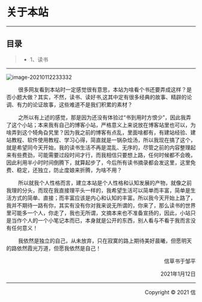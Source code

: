 # 关于本站
---
## 目录
> + 1、读书
---
![image-20210112233332](https://reader.jcrs.cn/assets/20210112233332.png)

&nbsp;&nbsp;&nbsp;&nbsp;&nbsp;&nbsp;&nbsp;&nbsp;很多网友看到本站时一定感觉很有意思，本站为啥看个书还要弄成这样？是否小题大做？其实，不然，读书、读好书,这其中定有很多经典的故事、精辟的论调、有力的论证故事，这些难道不是我们积累的素材？

&nbsp;&nbsp;&nbsp;&nbsp;&nbsp;&nbsp;&nbsp;&nbsp;之所以有上述的感觉，那是因为还没有体验过“书到用时方恨少”，因此我弄了这个小站；本来我有自己的博客小站，严格意义上来说放在博客站里也可以，为啥弄到这个犄角旮旯里？因为我之前的博客有点乱，里面啥都有，有建站经验、建站教程、软件使用教程、学习心得，简直就是一锅杂烩汤，所以我现在搞了这个，就是希望同今天开始，我的读书生活不再是混乱、无序的，尽管之前的内容整理起来有些费劲，可能需要过段时间才行，而我相信只要想上路，任何时候都不会晚，因此利用半小时时间倒腾下，就算起步了，今后所有读书摘录都会发这里，这里免费、稳定，还独立，防止度娘来折腾，为啥不用？

&nbsp;&nbsp;&nbsp;&nbsp;&nbsp;&nbsp;&nbsp;&nbsp;所以就我个人性格而言，建立本站是个人性格和认知发展的产物，就像之前我理的分头，而现在我直接理平头一样的，我希望生活可以简单而丰富，简单是生活方式的简单、直接；而丰富应该是内心和认知的丰富。所以我今天开始上路了，我并不期待一路有你，其实有没有你对我来说无所谓的，你来了，那么读书的世界里可能多一个人，你走了，我也无所谓，文摘本来也不准备宣扬的，因此，小站只是当作个人的一个小笔记本而已，本身就是公开的东西，别人看与不看于我而言没有任何意义！

&nbsp;&nbsp;&nbsp;&nbsp;&nbsp;&nbsp;&nbsp;&nbsp;我依然是独立的自己，从未放弃，只在寂寞的路上期待美好晨曦，但愿明天的路依然霞光万道，但愿我依然是自己！





<p align="right">信草书于邹平</p>

<p align="right">2021年1月12日</p>

***
<p align="right">Copyright © 2021 信</p>
